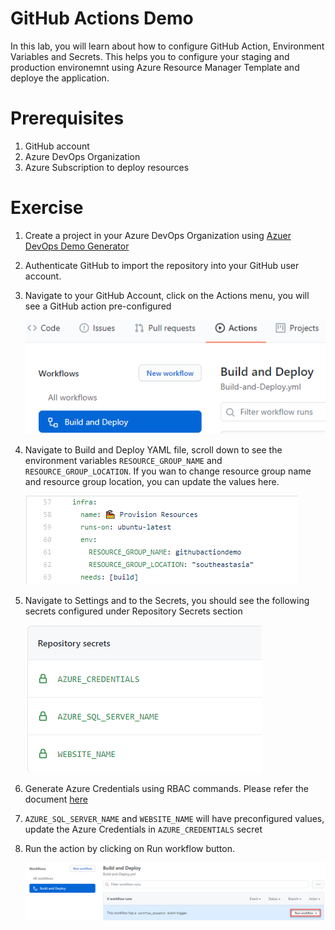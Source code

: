 # GitHub Actions Demo

In this lab, you will learn about how to configure GitHub Action, Environment Variables and Secrets. This helps you to configure your staging and production environemnt using Azure Resource Manager Template and deploye the application.

# Prerequisites
1. GitHub account
1. Azure DevOps Organization
1. Azure Subscription to deploy resources

# Exercise

1. Create a project in your Azure DevOps Organization using [Azuer DevOps Demo Generator](http://azuredevopsdemogenerator-core.azurewebsites.net/?name=actiondemo)

2. Authenticate GitHub to import the repository into your GitHub user account.

3. Navigate to your GitHub Account, click on the Actions menu, you will see a GitHub action pre-configured

    ![actions](Images/Action.png)

4. Navigate to Build and Deploy YAML file, scroll down to see the environment variables ```RESOURCE_GROUP_NAME``` and  ```RESOURCE_GROUP_LOCATION```. If you wan to change resource group name and resource group location, you can update the values here.

    ![variables](Images/EnvVariables.png)

5. Navigate to Settings and to the Secrets, you should see the following secrets configured under Repository Secrets section
    
    ![secrets](Images/Secrets.png)

6. Generate Azure Credentials using RBAC commands. Please refer the document [here](https://github.com/marketplace/actions/azure-login#configure-deployment-credentials) 
7. ```AZURE_SQL_SERVER_NAME``` and ```WEBSITE_NAME``` will have preconfigured values, update the Azure Credentials in ```AZURE_CREDENTIALS``` secret

8. Run the action by clicking on Run workflow button.

    ![RunAction](Images/RunAction.png)
    
